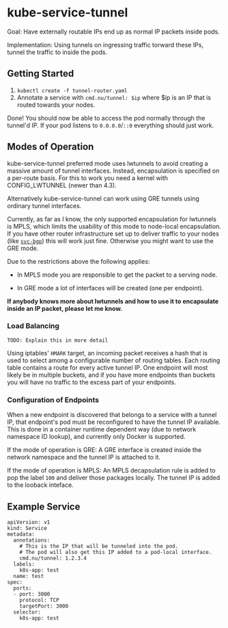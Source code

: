 # kube-service-tunnel

Goal: Have externally routable IPs end up as normal IP packets inside pods.

Implementation: Using tunnels on ingressing traffic torward these IPs, tunnel the traffic to inside the pods.

## Getting Started

1. `kubectl create -f tunnel-router.yaml`
2. Annotate a service with `cmd.nu/tunnel: $ip` where $ip is an IP that is routed towards your nodes.

Done! You should now be able to access the pod normally through the tunnel'd IP. If your pod listens to `0.0.0.0`/`::0` everything should just work.

## Modes of Operation

kube-service-tunnel preferred mode uses lwtunnels to avoid creating a massive
amount of tunnel interfaces. Instead, encapsulation is specified on a per-route
basis. For this to work you need a kernel with CONFIG\_LWTUNNEL (newer than 4.3).

Alternatively kube-service-tunnel can work using GRE tunnels using ordinary
tunnel interfaces.

Currently, as far as I know, the only supported encapsulation for lwtunnels
is MPLS, which limits the usability of this mode to node-local encapsulation.
If you have other router infrastructure set up to deliver traffic to your nodes
(like [`svc-bgp`](https://github.com/dhtech/kubernetes/tree/master/svc-bgp))
this will work just fine. Otherwise you might want to use the GRE mode.

Due to the restrictions above the following applies:

 * In MPLS mode you are responsible to get the packet to a serving node.

 * In GRE mode a lot of interfaces will be created (one per endpoint).

**If anybody knows more about lwtunnels and how to use it to encapsulate inside
an IP packet, please let me know.**

### Load Balancing

`TODO: Explain this in more detail`

Using iptables' `HMARK` target, an incoming packet receives a hash that is used to select among a configurable number of routing tables. Each routing table contains a route for every active tunnel IP. One endpoint will most likely be in multiple buckets, and if you have more endpoints than buckets you will have no traffic to the excess part of your endpoints.

### Configuration of Endpoints

When a new endpoint is discovered that belongs to a service with a tunnel IP, that endpoint's pod must be reconfigured to have the tunnel IP available. This is done in a container runtime dependent way (due to network namespace ID lookup), and currently only Docker is supported.

If the mode of operation is GRE: A GRE interface is created inside the network namespace and the tunnel IP is attached to it.

If the mode of operation is MPLS: An MPLS decapsulation rule is added to pop the label `100` and deliver those packages locally. The tunnel IP is added to the looback inteface.

## Example Service

```
apiVersion: v1
kind: Service
metadata:
  annotations:
    # This is the IP that will be tunneled into the pod.
    # The pod will also get this IP added to a pod-local interface.
    cmd.nu/tunnel: 1.2.3.4
  labels:
    k8s-app: test
  name: test
spec:
  ports:
  - port: 3000
    protocol: TCP
    targetPort: 3000
  selector:
    k8s-app: test
```
